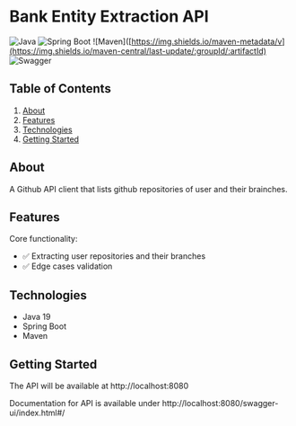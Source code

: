# Bank Entity Extraction API

![Java](https://img.shields.io/badge/Java-21-brightgreen)
![Spring Boot](https://img.shields.io/badge/Spring%20Boot-3.4.3-green)
![Maven]([https://img.shields.io/maven-metadata/v](https://img.shields.io/maven-central/last-update/:groupId/:artifactId)
![Swagger](https://img.shields.io/swagger/valid/3.0)

## Table of Contents

1. [About](#about)
2. [Features](#features)
3. [Technologies](#technologies)
4. [Getting Started](#getting-started)

## About

A Github API client that lists github repositories of user and their brainches.

## Features

Core functionality:
- ✅ Extracting user repositories and their branches
- ✅ Edge cases validation

## Technologies

- Java 19
- Spring Boot
- Maven

## Getting Started

The API will be available at http://localhost:8080

Documentation for API is available under http://localhost:8080/swagger-ui/index.html#/
